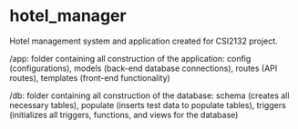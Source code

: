 # hotel_manager
Hotel management system and application created for CSI2132 project.

/app:
folder containing all construction of the application: config (configurations), models (back-end database connections), routes (API routes), templates (front-end functionality)

/db:
folder containing all construction of the database: schema (creates all necessary tables), populate (inserts test data to populate tables), triggers (initializes all triggers, functions, and views for the database)

